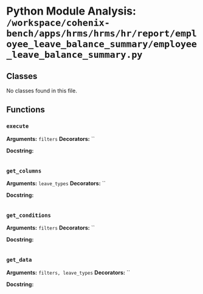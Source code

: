# Python Module Analysis: `/workspace/cohenix-bench/apps/hrms/hrms/hr/report/employee_leave_balance_summary/employee_leave_balance_summary.py`

## Classes

No classes found in this file.


## Functions

### `execute`
**Arguments:** `filters`
**Decorators:** ``

**Docstring:**
```

```
### `get_columns`
**Arguments:** `leave_types`
**Decorators:** ``

**Docstring:**
```

```
### `get_conditions`
**Arguments:** `filters`
**Decorators:** ``

**Docstring:**
```

```
### `get_data`
**Arguments:** `filters, leave_types`
**Decorators:** ``

**Docstring:**
```

```


